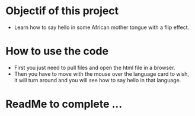 # Objectif of this project

* Learn how to say hello in some African mother tongue with a flip effect.


# How to use the code

* First you  just need to pull files and open the html file in a browser.
* Then you have to move with the mouse over the language card to wish, it will turn around and you will see how to say hello in that language.
# ReadMe to complete ...
